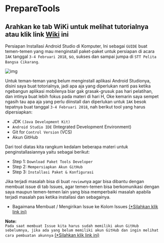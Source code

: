 # PrepareTools

## Arahkan ke tab WiKi untuk melihat tutorialnya atau klik link [Wiki](https://github.com/septiyadii/PrepareTools/wiki) ini

Persiapan Installasi Android Studio di Komputer, Ini sebagai `GUIDE` buat temen-temen yang mau menginstall paket-paket untuk persiapan di acara `IAK` tanggal `3-4 Februari 2018`, so, sukses dan sampai jumpa di `STT Pelita Bangsa Cikarang`.

![img](https://github.com/septiyadii/PrepareTools/blob/master/pic/27500222_534086110318082_3868495298646322076_o.png)

Untuk teman-teman yang belum menginstall aplikasi Android Studionya, disini saya buat totorialnya, jadi apa aja yang diperlukan nanti pas ketika ngebangun aplikasi mobilenya biar gak grasak-grusuk pas hari pelatihan, dan intinya buat lebih fokus pada materi di hari H, Oke kemarin saya sempet ngasih tau apa aja yang perlu diinstall dan diperlukan untuk `IAK` besok tepatnya buat tanggal `3-4 Februari 2018`, nah berikut tool yang harus dipersiapkan:

- JDK `(Java Development Kit)`
- `Android Studio IDE` (Integrated Development Environment)
- Git for `Control Version` (VCS)
- Akun GitHub

Dari tool diatas kita rangkum kedalam beberapa materi untuk penginstallasiannya yaitu sebagai berikut:

- Step 1: `Download Paket Tools Developer`
- Step 2: `Mempersiapkan Akun GitHub`
- Step 3: `Installasi Paket & Konfigurasi`

Jika terjadi masalah bisa di buat `review`nya agar bisa dibantu dengan membuat issue di tab Issues, agar temen-temen bisa berkomunikasi dengan saya maupun temen-temen lain yang bisa memperbaiki masalah apabila terjadi masalah pas ketika installasi dan sebagainya.

- Bagaimana Membuat / Mengirikan Issue ke Kolom Issues [(*Silahkan klik link ini)]()

**Note:** <br> 
`Pada saat membuat Issue kita harus sudah memiliki akun GitHub sebelumnya, jika ada yang belum memiliki akun GitHub dan ingin melihat cara pembuatan akunnya` [(*Silahkan klik link ini)]()

